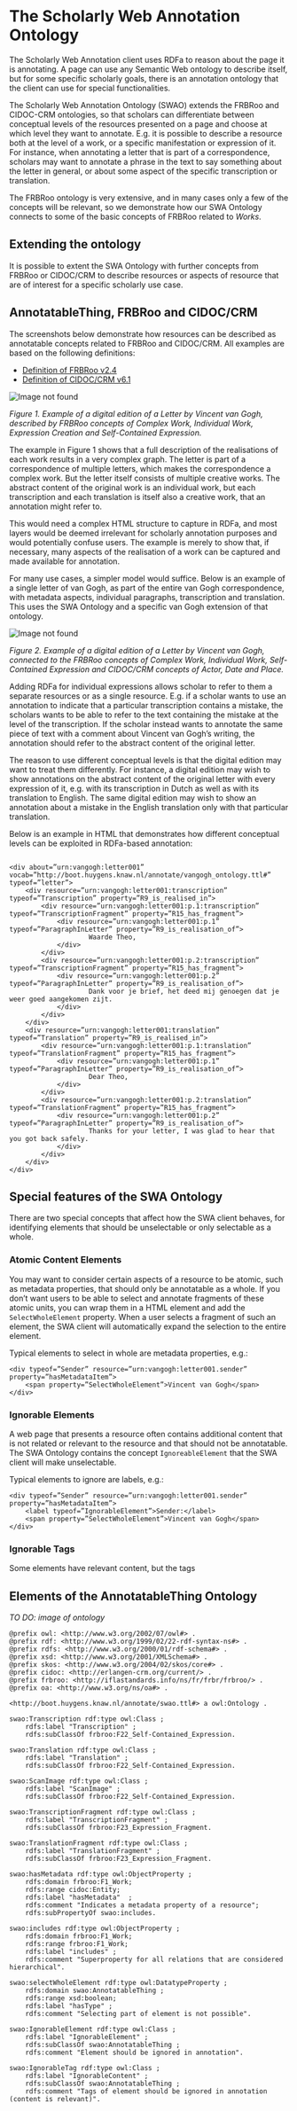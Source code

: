 # The Scholarly Web Annotation Ontology

The Scholarly Web Annotation client uses RDFa to reason about the page it is annotating. A page can use any Semantic Web ontology to describe itself, but for some specific scholarly goals, there is an annotation ontology that the client can use for special functionalities. 

The Scholarly Web Annotation Ontology (SWAO) extends the FRBRoo and CIDOC-CRM ontologies, so that scholars can differentiate between conceptual levels of the resources presented on a page and choose at which level they want to annotate. E.g. it is possible to describe a resource both at the level of a work, or a specific manifestation or expression of it. For instance, when annotating a letter that is part of a correspondence, scholars may want to annotate a phrase in the text to say something about the letter in general, or about some aspect of the specific transcription or translation.

The FRBRoo ontology is very extensive, and in many cases only a few of the concepts will be relevant, so we demonstrate how our SWA Ontology connects to some of the basic concepts of FRBRoo related to *Works*. 

## Extending the ontology

It is possible to extent the SWA Ontology with further concepts from FRBRoo or CIDOC/CRM to describe resources or aspects of resource that are of interest for a specific scholarly use case. 

## AnnotatableThing, FRBRoo and CIDOC/CRM

The screenshots below demonstrate how resources can be described as annotatable concepts related to FRBRoo and CIDOC/CRM. All examples are based on the following definitions:

- [Definition of FRBRoo v2.4](https://www.ifla.org/files/assets/cataloguing/FRBRoo/frbroo_v_2.4.pdf)
- [Definition of CIDOC/CRM v6.1](http://www.cidoc-crm.org/Version/version-6.1)

![Image not found](screenshots/Work-Realisation-Example.jpg)

*Figure 1. Example of a digital edition of a Letter by Vincent van Gogh, described by FRBRoo concepts of Complex Work, Individual Work, Expression Creation and Self-Contained Expression.* 

The example in Figure 1 shows that a full description of the realisations of each work results in a very complex graph. The letter is part of a correspondence of multiple letters, which makes the correspondence a complex work. But the letter itself consists of multiple creative works. The abstract content of the original work is an individual work, but each transcription and each translation is itself also a creative work, that an annotation might refer to. 

This would need a complex HTML structure to capture in RDFa, and most layers would be deemed irrelevant for scholarly annotation purposes and would potentially confuse users. The example is merely to show that, if necessary, many aspects of the realisation of a work can be captured and made available for annotation. 

For many use cases, a simpler model would suffice. Below is an example of a single letter of van Gogh, as part of the entire van Gogh correspondence, with metadata aspects, individual paragraphs, transcription and translation. This uses the SWA Ontology and a specific van Gogh extension of that ontology.

![Image not found](screenshots/Van-Gogh-FRBRoo.jpg)

*Figure 2. Example of a digital edition of a Letter by Vincent van Gogh, connected to the FRBRoo concepts of Complex Work, Individual Work, Self-Contained Expression and CIDOC/CRM concepts of Actor, Date and Place.* 

Adding RDFa for individual expressions allows scholar to refer to them a separate resources or as a single resource. E.g. if a scholar wants to use an annotation to indicate that a particular transcription contains a mistake, the scholars wants to be able to refer to the text containing the mistake at the level of the transcription. If the scholar instead wants to annotate the same piece of text with a comment about Vincent van Gogh’s writing, the annotation should refer to the abstract content of the original letter.

The reason to use different conceptual levels is that the digital edition may want to treat them differently. For instance, a digital edition may wish to show annotations on the abstract content of the original letter with every expression of it, e.g. with its transcription in Dutch as well as with its translation to English. The same digital edition may wish to show an annotation about a mistake in the English translation only with that particular translation.

Below is an example in HTML that demonstrates how different conceptual levels can be exploited in RDFa-based annotation:

```xhtml

<div about=”urn:vangogh:letter001” vocab=”http://boot.huygens.knaw.nl/annotate/vangogh_ontology.ttl#” typeof=”letter”>
	<div resource=”urn:vangogh:letter001:transcription” typeof=”Transcription” property=”R9_is_realised_in”>
		<div resource=”urn:vangogh:letter001:p.1:transcription” typeof=”TranscriptionFragment” property=”R15_has_fragment”>
			<div resource=”urn:vangogh:letter001:p.1” typeof=”ParagraphInLetter” property=”R9_is_realisation_of”>
					Waarde Theo,
			</div>
		</div>
		<div resource=”urn:vangogh:letter001:p.2:transcription” typeof=”TranscriptionFragment” property=”R15_has_fragment”>
			<div resource=”urn:vangogh:letter001:p.2” typeof=”ParagraphInLetter” property=”R9_is_realisation_of”>
					Dank voor je brief, het deed mij genoegen dat je weer goed aangekomen zijt.
			</div>
		</div>
	</div>
	<div resource=”urn:vangogh:letter001:translation” typeof=”Translation” property=”R9_is_realised_in”>
		<div resource=”urn:vangogh:letter001:p.1:translation” typeof=”TranslationFragment” property=”R15_has_fragment”>
			<div resource=”urn:vangogh:letter001:p.1” typeof=”ParagraphInLetter” property=”R9_is_realisation_of”>
					Dear Theo,
			</div>
		</div>
		<div resource=”urn:vangogh:letter001:p.2:translation” typeof=”TranslationFragment” property=”R15_has_fragment”>
			<div resource=”urn:vangogh:letter001:p.2” typeof=”ParagraphInLetter” property=”R9_is_realisation_of”>
					Thanks for your letter, I was glad to hear that you got back safely.
			</div>
		</div>
	</div>
</div>

```


## Special features of the SWA Ontology

There are two special concepts that affect how the SWA client behaves, for identifying elements that should be unselectable or only selectable as a whole. 

### Atomic Content Elements

You may want to consider certain aspects of a resource to be atomic, such as metadata properties, that should only be annotatable as a whole. If you don’t want users to be able to select and annotate fragments of these atomic units, you can wrap them in a HTML element and add the `SelectWholeElement` property. When a user selects a fragment of such an element, the SWA client will automatically expand the selection to the entire element.

Typical elements to select in whole are metadata properties, e.g.:

```xhtml
<div typeof=”Sender” resource=”urn:vangogh:letter001.sender” property=”hasMetadataItem”>
	<span property=”SelectWholeElement”>Vincent van Gogh</span>
</div>
```


### Ignorable Elements

A web page that presents a resource often contains additional content that is not related or relevant to the resource and that should not be annotatable. The SWA Ontology contains the concept `IgnoreableElement` that the SWA client will make unselectable.

Typical elements to ignore are labels, e.g.:

```xhtml
<div typeof=”Sender” resource=”urn:vangogh:letter001.sender” property=”hasMetadataItem”>
	<label typeof=”IgnorableElement”>Sender:</label>
	<span property=”SelectWholeElement”>Vincent van Gogh</span>
</div>
```

### Ignorable Tags

Some elements have relevant content, but the tags

## Elements of the AnnotatableThing Ontology

*TO DO: image of ontology*

```
@prefix owl: <http://www.w3.org/2002/07/owl#> .
@prefix rdf: <http://www.w3.org/1999/02/22-rdf-syntax-ns#> .
@prefix rdfs: <http://www.w3.org/2000/01/rdf-schema#> .
@prefix xsd: <http://www.w3.org/2001/XMLSchema#> .
@prefix skos: <http://www.w3.org/2004/02/skos/core#> .
@prefix cidoc: <http://erlangen-crm.org/current/> .
@prefix frbroo: <http://iflastandards.info/ns/fr/frbr/frbroo/> .
@prefix oa: <http://www.w3.org/ns/oa#> .

<http://boot.huygens.knaw.nl/annotate/swao.ttl#> a owl:Ontology .

swao:Transcription rdf:type owl:Class ;
	rdfs:label "Transcription" ;
	rdfs:subClassOf frbroo:F22_Self-Contained_Expression.

swao:Translation rdf:type owl:Class ;
	rdfs:label "Translation" ;
	rdfs:subClassOf frbroo:F22_Self-Contained_Expression.

swao:ScanImage rdf:type owl:Class ;
	rdfs:label "ScanImage" ;
	rdfs:subClassOf frbroo:F22_Self-Contained_Expression.

swao:TranscriptionFragment rdf:type owl:Class ;
	rdfs:label "TranscriptionFragment" ;
	rdfs:subClassOf frbroo:F23_Expression_Fragment.

swao:TranslationFragment rdf:type owl:Class ;
	rdfs:label "TranslationFragment" ;
	rdfs:subClassOf frbroo:F23_Expression_Fragment.

swao:hasMetadata rdf:type owl:ObjectProperty ;
	rdfs:domain frbroo:F1_Work;
	rdfs:range cidoc:Entity;
	rdfs:label "hasMetadata"  ;
	rdfs:comment "Indicates a metadata property of a resource";
	rdfs:subPropertyOf swao:includes.

swao:includes rdf:type owl:ObjectProperty ;
	rdfs:domain frbroo:F1_Work;
	rdfs:range frbroo:F1_Work;
	rdfs:label "includes" ;
	rdfs:comment "Superproperty for all relations that are considered hierarchical".

swao:selectWholeElement rdf:type owl:DatatypeProperty ;
	rdfs:domain swao:AnnotatableThing ;
	rdfs:range xsd:boolean;
	rdfs:label "hasType" ;
	rdfs:comment "Selecting part of element is not possible".

swao:IgnorableElement rdf:type owl:Class ;
	rdfs:label "IgnorableElement" ;
	rdfs:subClassOf swao:AnnotatableThing ;
	rdfs:comment "Element should be ignored in annotation".

swao:IgnorableTag rdf:type owl:Class ;
	rdfs:label "IgnorableContent" ;
	rdfs:subClassOf swao:AnnotatableThing ;
	rdfs:comment "Tags of element should be ignored in annotation (content is relevant)".

```

